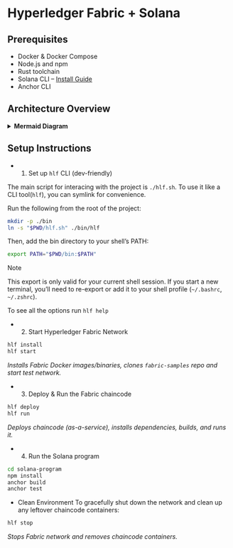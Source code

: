 # Hyperledger Fabric + Solana

## Prerequisites

* Docker & Docker Compose
* Node.js and npm
* Rust toolchain
* Solana CLI – [Install Guide](https://docs.solana.com/cli/install-solana)
* Anchor CLI

## Architecture Overview

<details>
<summary><strong>Mermaid Diagram</strong></summary>

```mermaid
sequenceDiagram
  participant User
  participant API
  participant Solana
  participant Fabric

  User->>Fabric: registerUser(solanaAddress)
  Fabric-->>User: DH Public Key

  User->>API: submitVote(pollId, voteOption)

  API->>Fabric: submitVote()
  Note right of Fabric: Encrypt vote using DH\nshared secret (user, trusted party)
  Fabric-->>API: Encrypted vote ID

  API->>Solana: vote(pollId, option, hlfVoteId)
  Solana-->>API: Confirm transaction

  User->>API: countVotes(pollId)
  API->>Fabric: countVotes()
  Note right of Fabric: Decrypt and tally votes
  Fabric-->>API: {OptionA: 1, OptionB: 1}

  API-->>User: Results
````
</details>

## Setup Instructions

- 1. Set up `hlf` CLI (dev-friendly)

The main script for interacing with the project is `./hlf.sh`. To use it like a CLI tool(`hlf`), you can symlink for convenience.

Run the following from the root of the project:
```bash
mkdir -p ./bin
ln -s "$PWD/hlf.sh" ./bin/hlf
```
Then, add the bin directory to your shell’s PATH:
```bash
export PATH="$PWD/bin:$PATH"
```
> [!NOTE]
> This export is only valid for your current shell session. If you start a new terminal, you’ll need to re-export or add it to your shell profile (`~/.bashrc`, `~/.zshrc`).

To see all the options run `hlf help`

- 2. Start Hyperledger Fabric Network
```bash
hlf install
hlf start
```
_Installs Fabric Docker images/binaries, clones `fabric-samples` repo and start test network._

- 3. Deploy & Run the Fabric chaincode
```bash
hlf deploy
hlf run
```
_Deploys chaincode (as-a-service), installs dependencies, builds, and runs it._

- 4. Run the Solana program
```bash
cd solana-program
npm install
anchor build
anchor test
```

- Clean Environment
To gracefully shut down the network and clean up any leftover chaincode containers:
```bash
hlf stop
```
_Stops Fabric network and removes chaincode containers._
